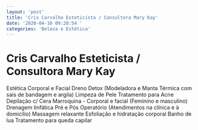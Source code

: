 ```yaml
---
layout: 'post'
title: 'Cris Carvalho Esteticista / Consultora Mary Kay'
date: '2020-04-10 09:28:54 '
categories: 'Beleza e Estética'
---
```


# Cris Carvalho Esteticista / Consultora Mary Kay

Estética Corporal e Facial 
Dreno Detox (Modeladora e Manta Térmica com sais de bandagem e argila)
Limpeza de Pele
Tratamento para Acne
Depilação c/ Cera Marroquina - Corporal e facial (Feminino e masculino)
Drenagem linfática Pré e Pós Operatório (Atendimentos na clínica e à domicílio)
Massagem relaxante 
Esfoliação e hidratação corporal 
Banho de lua 
Tratamento para queda capilar
